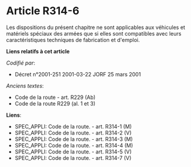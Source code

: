 # Article R314-6

Les dispositions du présent chapitre ne sont applicables aux véhicules et matériels spéciaux des armées que si elles sont
compatibles avec leurs caractéristiques techniques de fabrication et d'emploi.

**Liens relatifs à cet article**

_Codifié par_:

  - Décret n°2001-251 2001-03-22 JORF 25 mars 2001

_Anciens textes_:

  - Code de la route - art. R229 (Ab)
  - Code de la route R229 (al. 1 et 3)

**Liens**:

  - SPEC_APPLI: Code de la route. - art. R314-1 (M)
  - SPEC_APPLI: Code de la route. - art. R314-2 (V)
  - SPEC_APPLI: Code de la route. - art. R314-3 (M)
  - SPEC_APPLI: Code de la route. - art. R314-4 (M)
  - SPEC_APPLI: Code de la route. - art. R314-5 (V)
  - SPEC_APPLI: Code de la route. - art. R314-7 (V)
